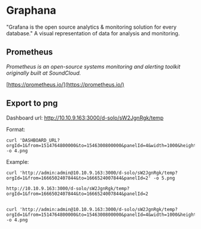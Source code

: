 # Graphana
"Grafana is the open source analytics & monitoring solution for every database." A visual representation of data for analysis and monitoring.

## Prometheus
*Prometheus is an open-source systems monitoring and alerting toolkit originally built at SoundCloud.*

[https://prometheus.io/](https://prometheus.io/)

## Export to png
Dashboard url: http://10.10.9.163:3000/d-solo/sW2JgnRgk/temp

Format:
```
curl 'DASHBOARD_URL?orgId=1&from=1514764800000&to=1546300800000&panelId=4&width=1000&height=500&tz=Europe%2FZurich' -o 4.png
```

Example:
```
curl 'http://admin:admin@10.10.9.163:3000/d-solo/sW2JgnRgk/temp?orgId=1&from=1666502407844&to=1666524007844&panelId=2' -o 5.png

http://10.10.9.163:3000/d-solo/sW2JgnRgk/temp?orgId=1&from=1666502407844&to=1666524007844&panelId=2


curl 'http://admin:admin@10.10.9.163:3000/d-solo/sW2JgnRgk/temp?orgId=1&from=1514764800000&to=1546300800000&panelId=4&width=1000&height=500&tz=Europe%2FZurich' -o 4.png
```


